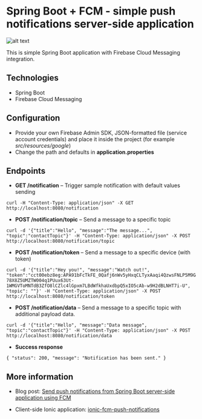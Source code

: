 # Spring Boot + FCM - simple push notifications server-side application
![alt text](https://blog.mestwin.net/wp-content/uploads/2019/06/fcm-spring-boot-result-1-216x300.png "Push notifications - result")


This is simple Spring Boot application with Firebase Cloud Messaging integration.

## Technologies

+ Spring Boot
+ Firebase Cloud Messaging

## Configuration

+ Provide your own Firebase Admin SDK, JSON-formatted file (service account credentials) and place it inside the project (for example _src/resources/google_)
+ Change the path and defaults in **application.properties**

## Endpoints


+ **GET /notification** – Trigger sample notification with default values sending


`curl -H "Content-Type: application/json" -X GET http://localhost:8080/notification`


+ **POST /notification/topic** – Send a message to a specific topic


`curl -d '{"title":"Hello", "message":"The message...", "topic":"contactTopic"}' -H "Content-Type: application/json" -X POST http://localhost:8080/notification/topic`

+ **POST /notification/token** – Send a message to a specific device (with token)

`curl -d '{"title":"Hey you!", "message":"Watch out!", "token":"cct00ebz8eg:APA91bFcTkFE_0Qafj6nWv5yHxqCLTyxAaqi4QzwsFNLP5M9G78X8Z5UMZTW004q1PUux63Ut-1WMGVToMNTdB3ZfO8lCZlc4lGpxm7LBdWfkhaUxdbpQ5xIO5cAb-w9H2dBLNHT7i-U", "topic": ""}' -H "Content-Type: application/json" -X POST http://localhost:8080/notification/token`

+ **POST /notification/data** – Send a message to a specific topic with additional payload data.

`curl -d '{"title":"Hello", "message":"Data message", "topic":"contactTopic"}' -H "Content-Type: application/json" -X POST http://localhost:8080/notification/data`

+ **Success response**

`{
    "status": 200,
    "message": "Notification has been sent."
}`

## More information

+ Blog post: [Send push notifications from Spring Boot server-side application using FCM](https://blog.mestwin.net/send-push-notifications-from-spring-boot-server-side-application-using-fcm/)

+ Client-side Ionic application: [ionic-fcm-push-notifications](https://github.com/imaginalis/ionic-fcm-push-notifications)
